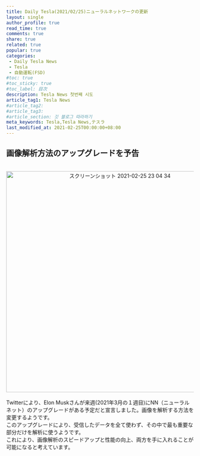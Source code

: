 ```yaml
---
title: Daily Tesla(2021/02/25)ニューラルネットワークの更新
layout: single
author_profile: true
read_time: true
comments: true
share: true
related: true
popular: true
categories:
 - Daily Tesla News
 - Tesla
 - 自動運転(FSD)
#toc: true
#toc_sticky: true
#toc_label: 目次
description: Tesla News 첫번째 시도
article_tag1: Tesla News
#article_tag2:
#article_tag3:
#article_section: 깃 블로그 따라하기
meta_keywords: Tesla,Tesla News,テスラ
last_modified_at: 2021-02-25T00:00:00+08:00
---
```


## 画像解析方法のアップグレードを予告

<br>

<center><img width="595" alt="スクリーンショット 2021-02-25 23 04 34" src="https://user-images.githubusercontent.com/78955983/109165350-cb1b7d00-77be-11eb-89c1-65febd0de9da.png"></center>

<br>
Twitterにより、Elon Muskさんが来週(2021年3月の１週目)にNN（ニューラルネット）のアップグレードがある予定だと宣言しました。画像を解析する方法を変更するようです。<br>
このアップグレードにより、受信したデータを全て使わず、その中で最も重要な部分だけを解析に使うようです。<br>
これにより、画像解析のスピードアップと性能の向上、両方を手に入れることが可能になると考えています。
